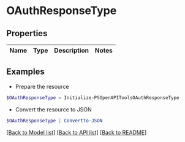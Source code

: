 # OAuthResponseType
## Properties

Name | Type | Description | Notes
------------ | ------------- | ------------- | -------------

## Examples

- Prepare the resource
```powershell
$OAuthResponseType = Initialize-PSOpenAPIToolsOAuthResponseType 
```

- Convert the resource to JSON
```powershell
$OAuthResponseType | ConvertTo-JSON
```

[[Back to Model list]](../README.md#documentation-for-models) [[Back to API list]](../README.md#documentation-for-api-endpoints) [[Back to README]](../README.md)

